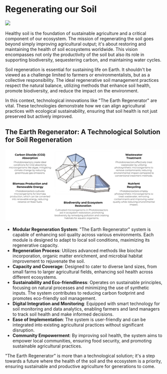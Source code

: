 # Regenerating our Soil

![](img/earthregen.png)

Healthy soil is the foundation of sustainable agriculture and a critical component of our ecosystem. The mission of regenerating the soil goes beyond simply improving agricultural output; it's about restoring and maintaining the health of soil ecosystems worldwide. This vision encompasses not only the productivity of the soil but also its role in supporting biodiversity, sequestering carbon, and maintaining water cycles.

Soil regeneration is essential for sustaining life on Earth. It shouldn't be viewed as a challenge limited to farmers or environmentalists, but as a collective responsibility. The ideal regenerative soil management practices respect the natural balance, utilizing methods that enhance soil health, promote biodiversity, and reduce the impact on the environment.

In this context, technological innovations like "The Earth Regenerator" are vital. These technologies demonstrate how we can align agricultural practices with ecological sustainability, ensuring that soil health is not just preserved but actively improved.

## The Earth Regenerator: A Technological Solution for Soil Regeneration

![](img/benefits_earthregen.png)

- **Modular Regeneration System**: "The Earth Regenerator" system is capable of enhancing soil quality across various environments. Each module is designed to adapt to local soil conditions, maximizing its regenerative capacity.
- **Regeneration Process**: Utilizes advanced methods like biochar incorporation, organic matter enrichment, and microbial habitat improvement to rejuvenate the soil.
- **Capacity and Coverage**: Designed to cater to diverse land sizes, from small farms to larger agricultural fields, enhancing soil health across different ecosystems.
- **Sustainability and Eco-friendliness**: Operates on sustainable principles, focusing on natural processes and minimizing the use of synthetic inputs. The system contributes to reducing carbon footprint and promotes eco-friendly soil management.
- **Digital Integration and Monitoring**: Equipped with smart technology for soil monitoring and data analytics, enabling farmers and land managers to track soil health and make informed decisions.
- **Ease of Implementation**: The system is user-friendly and can be integrated into existing agricultural practices without significant disruption.
- **Community Empowerment**: By improving soil health, the system aims to empower local communities, ensuring food security, and promoting sustainable agricultural practices.
  
"The Earth Regenerator" is more than a technological solution; it's a step towards a future where the health of the soil and the ecosystem is a priority, ensuring sustainable and productive agriculture for generations to come.


